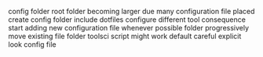 config folder root folder becoming larger due many configuration file placed create config folder include dotfiles configure different tool consequence start adding new configuration file whenever possible folder progressively move existing file folder toolsci script might work default careful explicit look config file